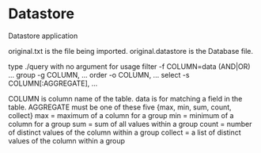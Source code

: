 # Datastore
Datastore application

original.txt is the file being imported.
original.datastore is the Database file.

type ./query with no argument for usage
filter
  -f COLUMN=data (AND|OR) ...
group 
  -g COLUMN, ...
order
  -o COLUMN, ...
select
  -s COLUMN[:AGGREGATE], ...
  
COLUMN is column name of the table.
data is for matching a field in the table.
AGGREGATE must be one of these five {max, min, sum, count, collect}
  max = maximum of a column for a group
  min = minimum of a column for a group
  sum = sum of all values within a group
  count = number of distinct values of the column within a group
  collect = a list of distinct values of the column within a group


